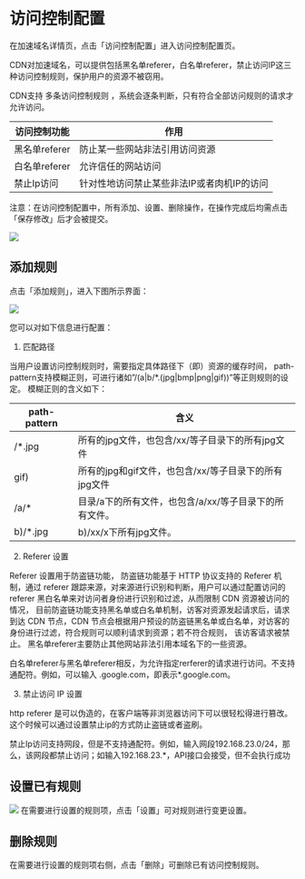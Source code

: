 # 访问控制配置

在加速域名详情页，点击「访问控制配置」进入访问控制配置页。

CDN对加速域名，可以提供包括黑名单referer，白名单referer，禁止访问IP这三种访问控制规则，保护用户的资源不被窃用。

CDN支持 多条访问控制规则 ，系统会逐条判断，只有符合全部访问规则的请求才允许访问。


|访问控制功能	  |                         **作用**                         |
|-----------------|----------------------------------------------------------|
|黑名单referer    |防止某一些网站非法引用访问资源	                         |
|白名单referer    |允许信任的网站访问	                                     |        
|禁止Ip访问       |针对性地访问禁止某些非法IP或者肉机IP的访问	             |

  
注意：在访问控制配置中，所有添加、设置、删除操作，在操作完成后均需点击「保存修改」后才会被提交。

![](../../image/CDN-访问控制配置-访问控制页.png)

## 添加规则

点击「添加规则」，进入下图所示界面：

![](../../image/CDN-访问控制配置-添加访问控制规则.png)

您可以对如下信息进行配置：
1. 匹配路径

当用户设置访问控制规则时，需要指定具体路径下（即<path-pattren>）资源的缓存时间， path-pattern支持模糊正则，可进行诸如”/(a|b/*.(jpg|bmp|png|gif))”等正则规则的设定。 模糊正则的含义如下：


|path-pattern	  |                         **含义**                         |
|-----------------|----------------------------------------------------------|
| /*.jpg          |所有的jpg文件，也包含/xx/等子目录下的所有jpg文件	         |
| gif)            |所有的jpg和gif文件，也包含/xx/等子目录下的所有jpg文件	 |        
| /a/*            |目录/a下的所有文件，也包含/a/xx/等子目录下的所有文件。	 |
| b)/*.jpg	      |b)/xx/x下所有jpg文件。	                                 | 


2. Referer 设置

Referer 设置用于防盗链功能， 防盗链功能基于 HTTP 协议支持的 Referer 机制，通过 referer 跟踪来源，对来源进行识别和判断，用户可以通过配置访问的 referer 黑白名单来对访问者身份进行识别和过滤，从而限制 CDN 资源被访问的情况， 目前防盗链功能支持黑名单或白名单机制，访客对资源发起请求后，请求到达 CDN 节点，CDN 节点会根据用户预设的防盗链黑名单或白名单，对访客的身份进行过滤，符合规则可以顺利请求到资源；若不符合规则， 该访客请求被禁止。 黑名单referer主要防止其他网站非法引用本域名下的一些资源。

白名单referer与黑名单referer相反，为允许指定rerferer的请求进行访问。<referer>不支持通配符。例如，可以输入 .google.com，即表示*.google.com。

3. 禁止访问 IP 设置

http referer 是可以伪造的，在客户端等非浏览器访问下可以很轻松得进行篡改。这个时候可以通过设置禁止ip的方式防止盗链或者盗刷。

禁止Ip访问支持网段，但是不支持通配符。例如，输入网段192.168.23.0/24，那么，该网段都禁止访问；如输入192.168.23.*，API接口会接受，但不会执行成功

## 设置已有规则

![](../../image/CDN-访问控制配置-访问控制规则列表.png)
在需要进行设置的规则项，点击「设置」可对规则进行变更设置。
## 删除规则

在需要进行设置的规则项右侧，点击「删除」可删除已有访问控制规则。

